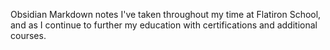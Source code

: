 Obsidian Markdown notes I've taken throughout my time at Flatiron School, and as I continue to further my education with certifications and additional courses.
